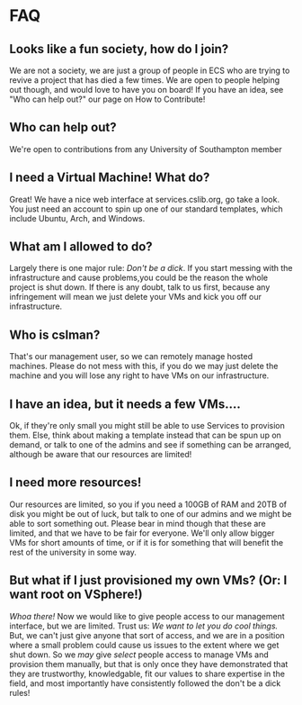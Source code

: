 # FAQ

## Looks like a fun society, how do I join?
We are not a society, we are just a group of people in ECS who are trying to revive a project that has died a few times.
We are open to people helping out though, and would love to have you on board! If you have an idea, see "Who can help out?" our page on How to Contribute!

## Who can help out?
We're open to contributions from any University of Southampton member

## I need a Virtual Machine! What do?
Great!
We have a nice web interface at services.cslib.org, go take a look.
You just need an account to spin up one of our standard templates, which include Ubuntu, Arch, and Windows.

## What am I allowed to do?
Largely there is one major rule: *Don't be a dick*.
If you start messing with the infrastructure and cause problems,you could be the reason the whole project is shut down.
If there is any doubt, talk to us first, because any infringement will mean we just delete your VMs and kick you off our infrastructure.

## Who is cslman?
That's our management user, so we can remotely manage hosted machines.
Please do not mess with this, if you do we may just delete the machine and you will lose any right to have VMs on our infrastructure.

## I have an idea, but it needs a few VMs....
Ok, if they're only small you might still be able to use Services to provision them.
Else, think about making a template instead that can be spun up on demand, or talk to one of the admins and see if something can be arranged, although be aware that our resources are limited!

## I need more resources!
Our resources are limited, so you if you need a 100GB of RAM and 20TB of disk you might be out of luck, but talk to one of our admins and we might be able to sort something out.
Please bear in mind though that these are limited, and that we have to be fair for everyone.
We'll only allow bigger VMs for short amounts of time, or if it is for something that will benefit the rest of the university in some way.

## But what if I just provisioned my own VMs? (Or: I want root on VSphere!)
*Whoa there!* Now we would like to give people access to our management interface, but we are limited.
Trust us: *We want to let you do cool things.*
But, we can't just give anyone that sort of access, and we are in a position where a small problem could cause us issues to the extent where we get shut down.
So we _may_ give _select_ people access to manage VMs and provision them manually, but that is only once they have demonstrated that they are trustworthy, knowledgable, fit our values to share expertise in the field, and most importantly have consistently followed the don't be a dick rules!
